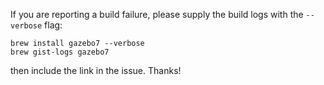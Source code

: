 If you are reporting a build failure, please supply the build logs
with the `--verbose` flag:

~~~
brew install gazebo7 --verbose
brew gist-logs gazebo7
~~~

then include the link in the issue. Thanks!
